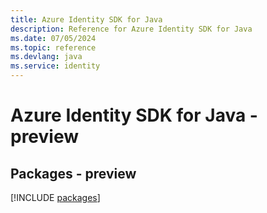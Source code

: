 ```yaml
---
title: Azure Identity SDK for Java
description: Reference for Azure Identity SDK for Java
ms.date: 07/05/2024
ms.topic: reference
ms.devlang: java
ms.service: identity
---
```

# Azure Identity SDK for Java - preview
## Packages - preview
[!INCLUDE [packages](identity-index.md)]